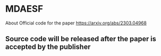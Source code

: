 # MDAESF
About Official code for the paper https://arxiv.org/abs/2303.04968
## Source code will be released after the paper is accepted by the publisher
